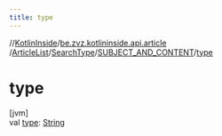 ```yaml
---
title: type
---
```

//[KotlinInside](../../../../../index.html)/[be.zvz.kotlininside.api.article](../../../index.html)
/[ArticleList](../../index.html)/[SearchType](../index.html)/[SUBJECT_AND_CONTENT](index.html)/[type](type.html)

# type

[jvm]\
val [type](type.html): [String](https://kotlinlang.org/api/latest/jvm/stdlib/kotlin/-string/index.html)




